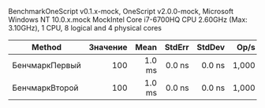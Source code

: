 ﻿BenchmarkOneScript v0.1.x-mock, OneScript v2.0.0-mock, Microsoft Windows NT 10.0.x.mock
MockIntel Core i7-6700HQ CPU 2.60GHz (Max: 3.10GHz), 1 CPU, 8 logical and 4 physical cores

| Method         | Значение |   Mean | StdErr | StdDev |  Op/s |
|----------------|---------:|-------:|-------:|-------:|------:|
| БенчмаркПервый |      100 | 1.0 ms | 0.0 ns | 0.0 ns | 1,000 |
| БенчмаркВторой |      100 | 1.0 ms | 0.0 ns | 0.0 ns | 1,000 |
